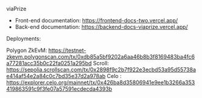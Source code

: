 viaPrize
- Front-end documentation: https://frontend-docs-two.vercel.app/
- Back-end documentation: https://backend-docs-viaprize.vercel.app/


Deployments:



Polygon ZkEvM: https://testnet-zkevm.polygonscan.com/tx/0xdb85a5bf9202a6aa46b8b3f8169483ba4fc6a77281acc35b0c22fa0251a295bd
Scroll: https://sepolia.scrollscan.com/tx/0x2898f9c2b7f922e3ecbd53a95d55738ae414af54e2a84c0c7bd35e37d2a978ab
Celo : https://explorer.celo.org/mainnet/tx/0x426ba8d35806941e9ee1b3266a353419863591c9f3fe07a57591ecdecda4393b


